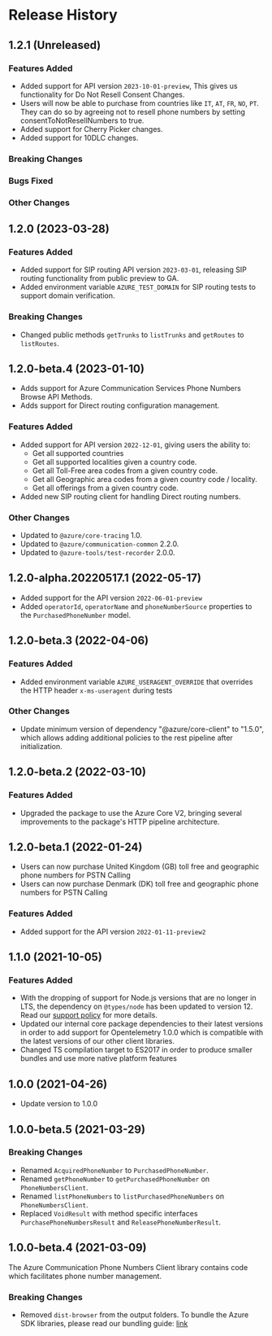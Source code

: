 # Release History

## 1.2.1 (Unreleased)

### Features Added
- Added support for API version `2023-10-01-preview`, This gives us functionality for Do Not Resell Consent Changes.
- Users will now be able to purchase from countries like `IT`, `AT`, `FR`, `NO`, `PT`. They can do so by agreeing not to resell phone numbers by setting consentToNotResellNumbers to true.
- Added support for Cherry Picker changes.
- Added support for 10DLC changes.

### Breaking Changes

### Bugs Fixed

### Other Changes

## 1.2.0 (2023-03-28)

### Features Added
- Added support for SIP routing API version `2023-03-01`, releasing SIP routing functionality from public preview to GA.
- Added environment variable `AZURE_TEST_DOMAIN` for SIP routing tests to support domain verification.

### Breaking Changes
- Changed public methods `getTrunks` to `listTrunks` and `getRoutes` to `listRoutes`.

## 1.2.0-beta.4 (2023-01-10)
- Adds support for Azure Communication Services Phone Numbers Browse API Methods.
- Adds support for Direct routing configuration management.

### Features Added
- Added support for API version `2022-12-01`, giving users the ability to: 
  - Get all supported countries
  - Get all supported localities given a country code.
  - Get all Toll-Free area codes from a given country code.
  - Get all Geographic area codes from a given country code / locality.
  - Get all offerings from a given country code.
- Added new SIP routing client for handling Direct routing numbers.

### Other Changes

- Updated to `@azure/core-tracing` 1.0.
- Updated to `@azure/communication-common` 2.2.0.
- Updated to `@azure-tools/test-recorder` 2.0.0.

## 1.2.0-alpha.20220517.1 (2022-05-17)

- Added support for the API version `2022-06-01-preview`
- Added `operatorId`, `operatorName` and `phoneNumberSource` properties to the `PurchasedPhoneNumber` model.

## 1.2.0-beta.3 (2022-04-06)

### Features Added

- Added environment variable `AZURE_USERAGENT_OVERRIDE` that overrides the HTTP header `x-ms-useragent` during tests

### Other Changes

- Update minimum version of dependency "@azure/core-client" to "1.5.0", which allows adding additional policies to the rest pipeline after initialization.

## 1.2.0-beta.2 (2022-03-10)

### Features Added

- Upgraded the package to use the Azure Core V2, bringing several improvements to the package's HTTP pipeline architecture.

## 1.2.0-beta.1 (2022-01-24)

- Users can now purchase United Kingdom (GB) toll free and geographic phone numbers for PSTN Calling
- Users can now purchase Denmark (DK) toll free and geographic phone numbers for PSTN Calling

### Features Added

- Added support for the API version `2022-01-11-preview2`

## 1.1.0 (2021-10-05)

### Features Added

- With the dropping of support for Node.js versions that are no longer in LTS, the dependency on `@types/node` has been updated to version 12. Read our [support policy](https://github.com/Azure/azure-sdk-for-js/blob/main/SUPPORT.md) for more details.
- Updated our internal core package dependencies to their latest versions in order to add support for Opentelemetry 1.0.0 which is compatible with the latest versions of our other client libraries.
- Changed TS compilation target to ES2017 in order to produce smaller bundles and use more native platform features

## 1.0.0 (2021-04-26)

- Update version to 1.0.0

## 1.0.0-beta.5 (2021-03-29)

### Breaking Changes

- Renamed `AcquiredPhoneNumber` to `PurchasedPhoneNumber`.
- Renamed `getPhoneNumber` to `getPurchasedPhoneNumber` on `PhoneNumbersClient`.
- Renamed `listPhoneNumbers` to `listPurchasedPhoneNumbers` on `PhoneNumbersClient`.
- Replaced `VoidResult` with method specific interfaces `PurchasePhoneNumbersResult` and `ReleasePhoneNumberResult`.

## 1.0.0-beta.4 (2021-03-09)

The Azure Communication Phone Numbers Client library contains code which facilitates phone number management.

### Breaking Changes

- Removed `dist-browser` from the output folders. To bundle the Azure SDK libraries, please read our bundling guide: [link](https://github.com/Azure/azure-sdk-for-js/blob/main/documentation/Bundling.md)
